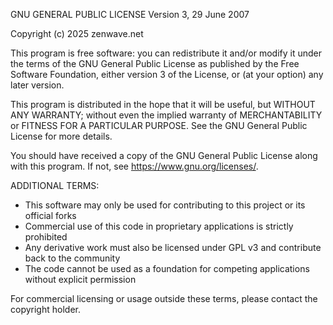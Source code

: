 GNU GENERAL PUBLIC LICENSE
Version 3, 29 June 2007

Copyright (c) 2025 zenwave.net

This program is free software: you can redistribute it and/or modify
it under the terms of the GNU General Public License as published by
the Free Software Foundation, either version 3 of the License, or
(at your option) any later version.

This program is distributed in the hope that it will be useful,
but WITHOUT ANY WARRANTY; without even the implied warranty of
MERCHANTABILITY or FITNESS FOR A PARTICULAR PURPOSE. See the
GNU General Public License for more details.

You should have received a copy of the GNU General Public License
along with this program. If not, see <https://www.gnu.org/licenses/>.

ADDITIONAL TERMS:

- This software may only be used for contributing to this project or its official forks
- Commercial use of this code in proprietary applications is strictly prohibited
- Any derivative work must also be licensed under GPL v3 and contribute back to the community
- The code cannot be used as a foundation for competing applications without explicit permission

For commercial licensing or usage outside these terms, please contact the copyright holder.
